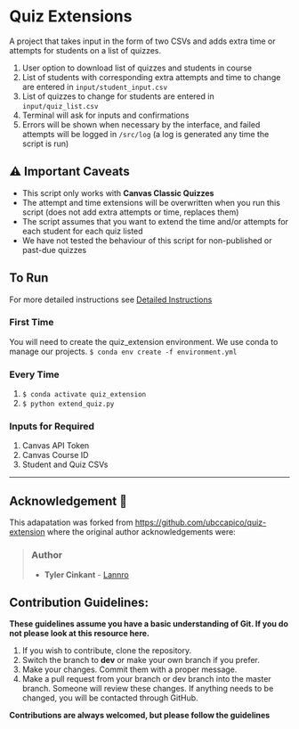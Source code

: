 # Quiz Extensions

A project that takes input in the form of two CSVs and adds extra time or attempts for students on a list of quizzes.

1. User option to download list of quizzes and students in course
1. List of students with corresponding extra attempts and time to change are entered in `input/student_input.csv`
1. List of quizzes to change for students are entered in `input/quiz_list.csv`
1. Terminal will ask for inputs and confirmations
1. Errors will be shown when necessary by the interface, and failed attempts will be logged in `/src/log` (a log is generated any time the script is run)

## :warning: Important Caveats
- This script only works with **Canvas Classic Quizzes**
- The attempt and time extensions will be overwritten when you run this script (does not add extra attempts or time, replaces them)
- The script assumes that you want to extend the time and/or attempts for each student for each quiz listed
- We have not tested the behaviour of this script for non-published or past-due quizzes
  
## To Run
For more detailed instructions see [Detailed Instructions](quiz-extension-saudls/detailed_instructions.md)
### First Time
You will need to create the quiz_extension environment. We use conda to manage our projects.
`$ conda env create -f environment.yml`

### Every Time
1. `$ conda activate quiz_extension`
1. `$ python extend_quiz.py`


### Inputs for Required
1. Canvas API Token
1. Canvas Course ID
1. Student and Quiz CSVs

---
## Acknowledgement :star2:
This adapatation was forked from https://github.com/ubccapico/quiz-extension where the original author acknowledgements were:

> ###  Author
> * **Tyler Cinkant** - [Lannro](https://github.com/Lannro)
> 
## Contribution Guidelines:
**These guidelines assume you have a basic understanding of Git. If you do not please look at this resource here.**
1. If you wish to contribute, clone the repository.
2. Switch the branch to **dev** or make your own branch if you prefer.
3. Make your changes. Commit them with a proper message.
4. Make a pull request from your branch or dev branch into the master branch. Someone will review these changes. If anything needs to be changed, you will be contacted through GitHub.

**Contributions are always welcomed, but please follow the guidelines**


